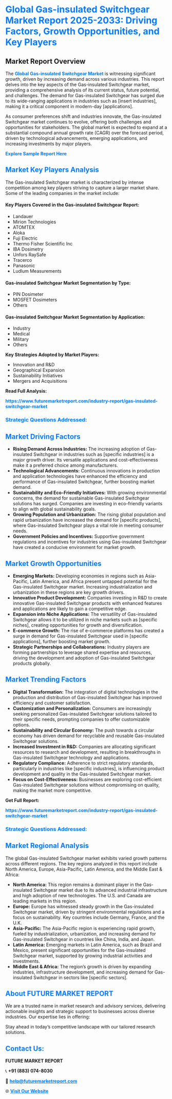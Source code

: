 <h1 style="color: #007BFF;">Global Gas-insulated Switchgear Market Report 2025-2033: Driving Factors, Growth Opportunities, and Key Players</h1>

<section id="overview">
<h2>Market Report Overview</h2>
<p>The <a href="https://www.futuremarketreport.com/industry-report/gas-insulated-switchgear-market" style="color: #007BFF; text-decoration: none;"><strong>Global Gas-insulated Switchgear Market</strong></a> is witnessing significant growth, driven by increasing demand across various industries. This report delves into the key aspects of the Gas-insulated Switchgear market, providing a comprehensive analysis of its current status, future potential, and challenges. The demand for Gas-insulated Switchgear has surged due to its wide-ranging applications in industries such as [insert industries], making it a critical component in modern-day [applications].</p>
<p>As consumer preferences shift and industries innovate, the Gas-insulated Switchgear market continues to evolve, offering both challenges and opportunities for stakeholders. The global market is expected to expand at a substantial compound annual growth rate (CAGR) over the forecast period, driven by technological advancements, emerging applications, and increasing investments by major players.</p>
</section>

<section id="overview">
<p><a href="https://www.futuremarketreport.com/request-sample/reportId=37413" style="color: #007BFF; text-decoration: none;"><strong>Explore Sample Report Here</strong></a></p>
</section>

<section id="key-players">
<h2 style="color: #007BFF;">Market Key Players Analysis</h2>
<p>The Gas-insulated Switchgear market is characterized by intense competition among key players striving to capture a larger market share. Some of the leading companies in the market include:</p>
<h4>Key Players Covered in the Gas-insulated Switchgear Report:</h4>
<ul><li>Landauer</li><li>Mirion Technologies</li><li>ATOMTEX</li><li>Aloka</li><li>Fuji Electric</li><li>Thermo Fisher Scientific Inc</li><li>IBA Dosimetry</li><li>Unfors RaySafe</li><li>Tracerco</li><li>Panasonic</li><li>Ludlum Measurements</li></ul>
<h4>Gas-insulated Switchgear Market Segmentation by Type:</h4>
<ul><li>PIN Dosimeter</li><li>MOSFET Dosimeters</li><li>Others</li></ul>

<h4>Gas-insulated Switchgear Market Segmentation by Application:</h4>
<ul><li>Industry</li><li>Medical</li><li>Military</li><li>Others</li></ul>
<p><strong>Key Strategies Adopted by Market Players:</strong></p>
<ul>
<li>Innovation and R&D</li>
<li>Geographical Expansion</li>
<li>Sustainability Initiatives</li>
<li>Mergers and Acquisitions</li>
</ul>
</section>

<section>
<p><strong>Read Full Analysis: </strong></p><a href="https://www.futuremarketreport.com/industry-report/gas-insulated-switchgear-market" style="color: #007BFF; text-decoration: none;"><strong>https://www.futuremarketreport.com/industry-report/gas-insulated-switchgear-market</strong></a>
<h3 style="color: #007BFF;">Strategic Questions Addressed:</h3>
</section>

<section id="driving-factors">
<h2 style="color: #007BFF;">Market Driving Factors</h2>
<ul>
<li><strong>Rising Demand Across Industries:</strong> The increasing adoption of Gas-insulated Switchgear in industries such as [specific industries] is a major growth driver. Its versatile applications and cost-effectiveness make it a preferred choice among manufacturers.</li>
<li><strong>Technological Advancements:</strong> Continuous innovations in production and application technologies have enhanced the efficiency and performance of Gas-insulated Switchgear, further boosting market demand.</li>
<li><strong>Sustainability and Eco-Friendly Initiatives:</strong> With growing environmental concerns, the demand for sustainable Gas-insulated Switchgear solutions has surged. Companies are investing in eco-friendly variants to align with global sustainability goals.</li>
<li><strong>Growing Population and Urbanization:</strong> The rising global population and rapid urbanization have increased the demand for [specific products], where Gas-insulated Switchgear plays a vital role in meeting consumer needs.</li>
<li><strong>Government Policies and Incentives:</strong> Supportive government regulations and incentives for industries using Gas-insulated Switchgear have created a conducive environment for market growth.</li>
</ul>
</section>

<section id="growth-opportunities">
<h2 style="color: #007BFF;">Market Growth Opportunities</h2>
<ul>
<li><strong>Emerging Markets:</strong> Developing economies in regions such as Asia-Pacific, Latin America, and Africa present untapped potential for the Gas-insulated Switchgear market. Increasing industrialization and urbanization in these regions are key growth drivers.</li>
<li><strong>Innovative Product Development:</strong> Companies investing in R&D to create innovative Gas-insulated Switchgear products with enhanced features and applications are likely to gain a competitive edge.</li>
<li><strong>Expansion into Niche Applications:</strong> The versatility of Gas-insulated Switchgear allows it to be utilized in niche markets such as [specific niches], creating opportunities for growth and diversification.</li>
<li><strong>E-commerce Growth:</strong> The rise of e-commerce platforms has created a surge in demand for Gas-insulated Switchgear used in [specific applications], further boosting market growth.</li>
<li><strong>Strategic Partnerships and Collaborations:</strong> Industry players are forming partnerships to leverage shared expertise and resources, driving the development and adoption of Gas-insulated Switchgear products globally.</li>
</ul>
</section>

<section id="trending-factors">
<h2 style="color: #007BFF;">Market Trending Factors</h2>
<ul>
<li><strong>Digital Transformation:</strong> The integration of digital technologies in the production and distribution of Gas-insulated Switchgear has improved efficiency and customer satisfaction.</li>
<li><strong>Customization and Personalization:</strong> Consumers are increasingly seeking personalized Gas-insulated Switchgear solutions tailored to their specific needs, prompting companies to offer customizable options.</li>
<li><strong>Sustainability and Circular Economy:</strong> The push towards a circular economy has driven demand for recyclable and reusable Gas-insulated Switchgear solutions.</li>
<li><strong>Increased Investment in R&D:</strong> Companies are allocating significant resources to research and development, resulting in breakthroughs in Gas-insulated Switchgear technology and applications.</li>
<li><strong>Regulatory Compliance:</strong> Adherence to strict regulatory standards, particularly in industries like [specific industries], is influencing product development and quality in the Gas-insulated Switchgear market.</li>
<li><strong>Focus on Cost-Effectiveness:</strong> Businesses are exploring cost-efficient Gas-insulated Switchgear solutions without compromising on quality, making the market more competitive.</li>
</ul>
</section>

<section>
<p><strong>Get Full Report: </strong></p><a href="https://www.futuremarketreport.com/industry-report/gas-insulated-switchgear-market" style="color: #007BFF; text-decoration: none;"><strong>https://www.futuremarketreport.com/industry-report/gas-insulated-switchgear-market</strong></a>
<h3 style="color: #007BFF;">Strategic Questions Addressed:</h3>
</section>


<section id="regional-analysis">
<h2 style="color: #007BFF;">Market Regional Analysis</h2>
<p>The global Gas-insulated Switchgear market exhibits varied growth patterns across different regions. The key regions analyzed in this report include North America, Europe, Asia-Pacific, Latin America, and the Middle East & Africa:</p>
<ul>
<li><strong>North America:</strong> This region remains a dominant player in the Gas-insulated Switchgear market due to its advanced industrial infrastructure and high adoption of new technologies. The U.S. and Canada are leading markets in this region.</li>
<li><strong>Europe:</strong> Europe has witnessed steady growth in the Gas-insulated Switchgear market, driven by stringent environmental regulations and a focus on sustainability. Key countries include Germany, France, and the U.K.</li>
<li><strong>Asia-Pacific:</strong> The Asia-Pacific region is experiencing rapid growth, fueled by industrialization, urbanization, and increasing demand for Gas-insulated Switchgear in countries like China, India, and Japan.</li>
<li><strong>Latin America:</strong> Emerging markets in Latin America, such as Brazil and Mexico, present significant opportunities for the Gas-insulated Switchgear market, supported by growing industrial activities and investments.</li>
<li><strong>Middle East & Africa:</strong> The region’s growth is driven by expanding industries, infrastructure development, and increasing demand for Gas-insulated Switchgear in sectors like [specific sectors].</li>
</ul>
</section>

<footer>
<h2 style="color: #007BFF;">About FUTURE MARKET REPORT</h2>
<p>We are a trusted name in market research and advisory services, delivering actionable insights and strategic support to businesses across diverse industries. Our expertise lies in offering:</p>

<p>Stay ahead in today’s competitive landscape with our tailored research solutions.</p>

<h2 style="color: #007BFF;">Contact Us:</h2>
<p><strong>FUTURE MARKET REPORT</strong></p>
<p>📞 <strong>+91 (883) 074-8030</strong></p>
<p>📧 <strong><a href="mailto:help@futuremarketreport.com" style="color: #007BFF;">help@futuremarketreport.com</a></strong></p>
<p>🌐 <strong><a href="https://www.futuremarketreport.com/" style="color: #007BFF;">Visit Our Website</a></strong></p>
</footer>